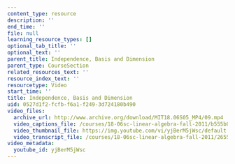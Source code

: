 ```yaml
---
content_type: resource
description: ''
end_time: ''
file: null
learning_resource_types: []
optional_tab_title: ''
optional_text: ''
parent_title: Independence, Basis and Dimension
parent_type: CourseSection
related_resources_text: ''
resource_index_text: ''
resourcetype: Video
start_time: ''
title: Independence, Basis and Dimension
uid: 0527d1f2-fcfb-f6a1-f249-3d724180b490
video_files:
  archive_url: http://www.archive.org/download/MIT18.06S05_MP4/09.mp4
  video_captions_file: /courses/18-06sc-linear-algebra-fall-2011/b555b03e3f2e54869067cce778afaf7d_yjBerM5jWsc.vtt
  video_thumbnail_file: https://img.youtube.com/vi/yjBerM5jWsc/default.jpg
  video_transcript_file: /courses/18-06sc-linear-algebra-fall-2011/265592b34ca558541dcce602b51d550a_yjBerM5jWsc.pdf
video_metadata:
  youtube_id: yjBerM5jWsc
---
```


